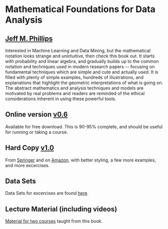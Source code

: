 # Mathematical Foundations for Data Analysis
## [Jeff M. Phillips](http://www.cs.utah.edu/~jeffp)

Interested in Machine Learning and Data Mining, but the mathematical notation looks strange and unintuitive, then check this book out.  It starts with probability and linear algebra, and gradually builds up to the common notation and techniques used in modern research papers -- focusing on fundamental techniques which are simple and cute and actually used.  It is filled with plenty of simple examples, hundreds of illustrations, and explanations that highlight the geometric interpretations of what is going on.  The abstract mathematics and analysis techniques and models are motivated by real problems and readers are reminded of the ethical considerations inherent in using these powerful tools.  

## Online version [v0.6](versions/M4D-v0.6.pdf)
Available for free download.  This is 90-95% complete, and should be useful for running or taking a course.  

## Hard Copy [v1.0](https://www.springer.com/us/book/9783030623401) 
From [Springer](https://www.springer.com/us/book/9783030623401) and on [Amazon](https://www.amazon.com/Mathematical-Foundations-Analysis-Springer-Sciences/dp/3030623408), with better styling, a few more examples, and more excercises.  

## Data Sets
Data Sets for excercises are found [here](data/).

## Lecture Material (including videos)
[Material for two courses](lecture) taught from this book.
